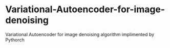 # Variational-Autoencoder-for-image-denoising
Variational Autoencoder for image denoising algorithm implimented by Pythorch
